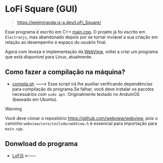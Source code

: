 # LoFi Square (GUI)
> https://jeielmiranda.is-a.dev/LoFi_Square/

Esse programa é escrito em C++ [main.cpp](./main.cpp). O projeto já foi escrito em `Electronjs`, mas abandonado depois por se tornar inviável a sua criação em relação ao desempenho e espaço do usuário final. 

Agora com leveza e implementação da [WebView](https://github.com/webview/webview), voltei a criar um programa que está disponível para Linux, atualmente.

## Como fazer a compilação na máquina?

- [compila.sh](./compila.sh) ---> Esse script irá lhe auxiliar verificando dependências para compilação do programa.Se falhar, você deve instalar os pacotes necessários com `sudo apt`. Originalmente testado no AnduinOS (baseado em Ubuntu).

> [!warning]
> Você deve clonar o repositório https://github.com/webview/webview, pois o caminho `webview/core/include/webView.h` é essencial para importação para `main.cpp`.

## Donwload do programa

- [LoFiS](./LoFiS) <--- 
